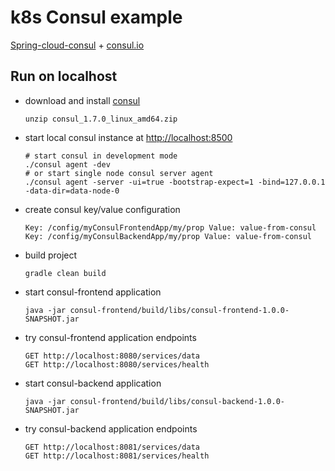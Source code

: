 # k8s Consul example
[Spring-cloud-consul](https://cloud.spring.io/spring-cloud-consul/reference/html/) + [consul.io](https://consul.io)

## Run on localhost
* download and install [consul](https://releases.hashicorp.com/consul/1.7.0/consul_1.7.0_linux_amd64.zip)
  ```
  unzip consul_1.7.0_linux_amd64.zip
  ```
* start local consul instance at [http://localhost:8500](http://127.0.0.1:8500/)
  ```
  # start consul in development mode
  ./consul agent -dev
  # or start single node consul server agent
  ./consul agent -server -ui=true -bootstrap-expect=1 -bind=127.0.0.1 -data-dir=data-node-0
  ```
* create consul key/value configuration
  ```
  Key: /config/myConsulFrontendApp/my/prop Value: value-from-consul
  Key: /config/myConsulBackendApp/my/prop Value: value-from-consul
  ```
* build project
  ```
  gradle clean build
  ```  
* start consul-frontend application
  ```
  java -jar consul-frontend/build/libs/consul-frontend-1.0.0-SNAPSHOT.jar 
  ```
* try consul-frontend application endpoints
  ```
  GET http://localhost:8080/services/data
  GET http://localhost:8080/services/health
  ```
* start consul-backend application
  ```
  java -jar consul-frontend/build/libs/consul-backend-1.0.0-SNAPSHOT.jar 
  ```
* try consul-backend application endpoints
  ```
  GET http://localhost:8081/services/data
  GET http://localhost:8081/services/health  
  